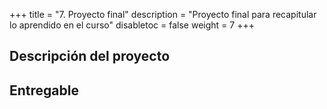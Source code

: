 +++
title = "7. Proyecto final"
description = "Proyecto final para recapitular lo aprendido en el curso"
disabletoc = false
weight = 7
+++

## Descripción del proyecto


## Entregable
